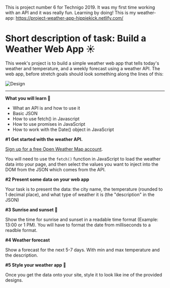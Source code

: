 This is project number 6 for Technigo 2019. It was my first time working with an API and it was really fun. Learning by doing! This is my weather-app: https://project-weather-app-hippiekick.netlify.com/

# Short description of task: Build a Weather Web App :sunny:

This week's project is to build a simple weather web app that tells today's weather and temperature, and a weekly forecast using a weather API.
The web app, before stretch goals should look something along the lines of this:

![Design](https://github.com/Technigo/project-wheater-dash/blob/master/wireframe_weather.png)

---

**What you will learn 🧠**

- What an API is and how to use it
- Basic JSON
- How to use fetch() in Javascript
- How to use promises in JavaScript
- How to work with the Date() object in JavaScript


**#1 Get started with the weather API.**

[Sign up for a free Open Weather Map account](https://home.openweathermap.org/users/sign_up).

You will need to use the `fetch()` function in JavaScript to load the weather data into your page, and then select the values you want to inject into the DOM from the JSON which comes from the API.

**#2 Present some data on your web app**

Your task is to present the data: the city name, the temperature (rounded to 1 decimal place), and what type of weather it is (the "description" in the JSON)

**#3 Sunrise and sunset 🌇**

Show the time for sunrise and sunset in a readable time format (Example: 13:00 or 1 PM). 
You will have to format the date from milliseconds to a readble format.

**#4 Weather forecast**

Show a forecast for the next 5-7 days. With min and max temperature and the description.

**#5 Style your weather app 🎨**

Once you get the data onto your site, style it to look like ine of the provided designs.
